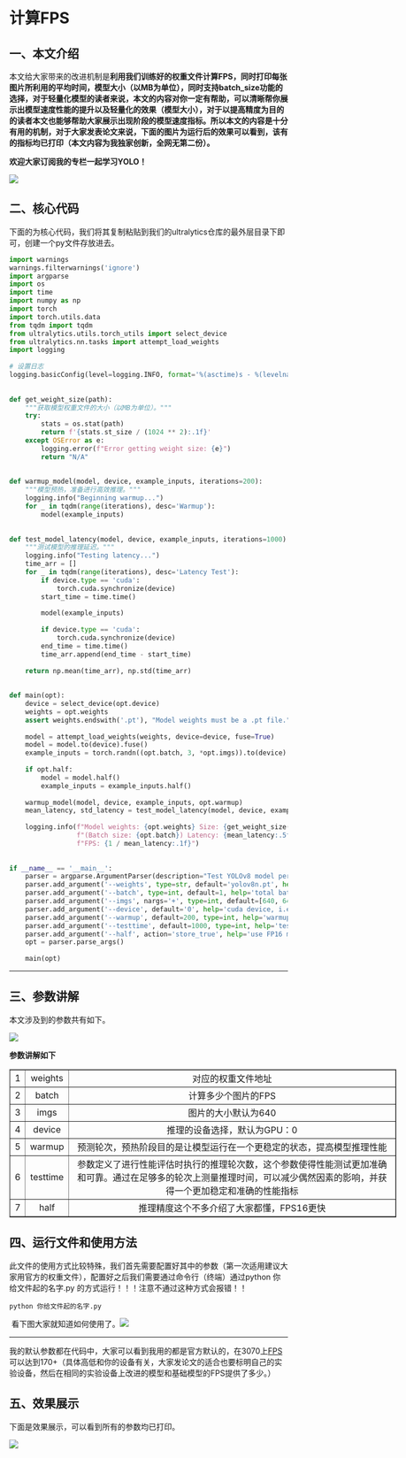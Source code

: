  # 计算FPS

一、本文介绍
------

本文给大家带来的改进机制是**利用我们训练好的权重文件计算FPS，**同时打印每张图片所利用的平均时间，模型大小（以MB为单位），同时支持batch\_size功能的选择，对于轻量化模型的读者来说，本文的内容对你一定有帮助，可以清晰帮你展示出模型速度性能的提升以及轻量化的效果（模型大小），对于以提高精度为目的的读者本文也能够帮助大家展示出现阶段的模型速度指标。所以本文的内容是十分有用的机制，对于大家发表论文来说，下面的图片为运行后的效果可以看到，该有的指标均已打印**（本文内容为我独家创新，全网无第二份）。**

**欢迎大家订阅我的专栏一起学习YOLO！** 

![](https://yangyang666.oss-cn-chengdu.aliyuncs.com/typoraImages/6582e91f9d8241bb9292f20b006181fd.png)



二、核心代码 
-------

下面的为核心代码，我们将其复制粘贴到我们的ultralytics仓库的最外层目录下即可，创建一个py文件存放进去。

```python
import warnings
warnings.filterwarnings('ignore')
import argparse
import os
import time
import numpy as np
import torch
import torch.utils.data
from tqdm import tqdm
from ultralytics.utils.torch_utils import select_device
from ultralytics.nn.tasks import attempt_load_weights
import logging
 
# 设置日志
logging.basicConfig(level=logging.INFO, format='%(asctime)s - %(levelname)s - %(message)s')
 
 
def get_weight_size(path):
    """获取模型权重文件的大小（以MB为单位）。"""
    try:
        stats = os.stat(path)
        return f'{stats.st_size / (1024 ** 2):.1f}'
    except OSError as e:
        logging.error(f"Error getting weight size: {e}")
        return "N/A"
 
 
def warmup_model(model, device, example_inputs, iterations=200):
    """模型预热，准备进行高效推理。"""
    logging.info("Beginning warmup...")
    for _ in tqdm(range(iterations), desc='Warmup'):
        model(example_inputs)
 
 
def test_model_latency(model, device, example_inputs, iterations=1000):
    """测试模型的推理延迟。"""
    logging.info("Testing latency...")
    time_arr = []
    for _ in tqdm(range(iterations), desc='Latency Test'):
        if device.type == 'cuda':
            torch.cuda.synchronize(device)
        start_time = time.time()
 
        model(example_inputs)
 
        if device.type == 'cuda':
            torch.cuda.synchronize(device)
        end_time = time.time()
        time_arr.append(end_time - start_time)
 
    return np.mean(time_arr), np.std(time_arr)
 
 
def main(opt):
    device = select_device(opt.device)
    weights = opt.weights
    assert weights.endswith('.pt'), "Model weights must be a .pt file."
 
    model = attempt_load_weights(weights, device=device, fuse=True)
    model = model.to(device).fuse()
    example_inputs = torch.randn((opt.batch, 3, *opt.imgs)).to(device)
 
    if opt.half:
        model = model.half()
        example_inputs = example_inputs.half()
 
    warmup_model(model, device, example_inputs, opt.warmup)
    mean_latency, std_latency = test_model_latency(model, device, example_inputs, opt.testtime)
 
    logging.info(f"Model weights: {opt.weights} Size: {get_weight_size(opt.weights)}M "
                 f"(Batch size: {opt.batch}) Latency: {mean_latency:.5f}s ± {std_latency:.5f}s "
                 f"FPS: {1 / mean_latency:.1f}")
 
 
if __name__ == '__main__':
    parser = argparse.ArgumentParser(description="Test YOLOv8 model performance.")
    parser.add_argument('--weights', type=str, default='yolov8n.pt', help='trained weights path')
    parser.add_argument('--batch', type=int, default=1, help='total batch size for all GPUs')
    parser.add_argument('--imgs', nargs='+', type=int, default=[640, 640], help='image sizes [height, width]')
    parser.add_argument('--device', default='0', help='cuda device, i.e. 0 or 0,1,2,3 or cpu')
    parser.add_argument('--warmup', default=200, type=int, help='warmup iterations')
    parser.add_argument('--testtime', default=1000, type=int, help='test iterations for latency')
    parser.add_argument('--half', action='store_true', help='use FP16 mode for inference')
    opt = parser.parse_args()
 
    main(opt)
```

* * *

三、参数讲解
------

本文涉及到的参数共有如下。

![](https://yangyang666.oss-cn-chengdu.aliyuncs.com/typoraImages/8aba00c449e74315a5c6869b11ddc670.png)

**参数讲解如下** 

<table border="1" cellpadding="1" cellspacing="1" style="width:700px;"><tbody><tr><td style="text-align:center;">1</td><td style="text-align:center;">weights</td><td style="text-align:center;">对应的权重文件地址</td></tr><tr><td style="text-align:center;">2</td><td style="text-align:center;">batch</td><td style="text-align:center;">计算多少个图片的FPS</td></tr><tr><td style="text-align:center;">3</td><td style="text-align:center;">imgs</td><td style="text-align:center;">图片的大小默认为640</td></tr><tr><td style="text-align:center;">4</td><td style="text-align:center;">device</td><td style="text-align:center;">推理的设备选择，默认为GPU：0</td></tr><tr><td style="text-align:center;">5</td><td style="text-align:center;">warmup</td><td style="text-align:center;">预测轮次，预热阶段目的是让模型运行在一个更稳定的状态，提高模型推理性能</td></tr><tr><td style="text-align:center;">6</td><td style="text-align:center;">testtime</td><td style="text-align:center;">参数定义了进行性能评估时执行的推理轮次数，这个参数使得性能测试更加准确和可靠。通过在足够多的轮次上测量推理时间，可以减少偶然因素的影响，并获得一个更加稳定和准确的性能指标</td></tr><tr><td style="text-align:center;">7</td><td style="text-align:center;">half</td><td style="text-align:center;">推理精度这个不多介绍了大家都懂，FPS16更快</td></tr></tbody></table>

四、运行文件和使用方法
-----------

此文件的使用方式比较特殊，我们首先需要配置好其中的参数（第一次适用建议大家用官方的权重文件），配置好之后我们需要通过命令行（终端）通过python 你给文件起的名字.py 的方式运行！！！注意不通过这种方式会报错！！

```shell
python 你给文件起的名字.py 
```

 看下图大家就知道如何使用了。![](https://yangyang666.oss-cn-chengdu.aliyuncs.com/typoraImages/6582e91f9d8241bb9292f20b006181fd.png)

* * *

我的默认参数都在代码中，大家可以看到我用的都是官方默认的，在3070上[FPS](https://so.csdn.net/so/search?q=FPS&spm=1001.2101.3001.7020)可以达到170+（具体高低和你的设备有关，大家发论文的适合也要标明自己的实验设备，然后在相同的实验设备上改进的模型和基础模型的FPS提供了多少。）

五、效果展示 
-------

下面是效果展示，可以看到所有的参数均已打印。

![](https://yangyang666.oss-cn-chengdu.aliyuncs.com/typoraImages/e4abb2fc0b8f43cdaa22e66c856778b3.png)

